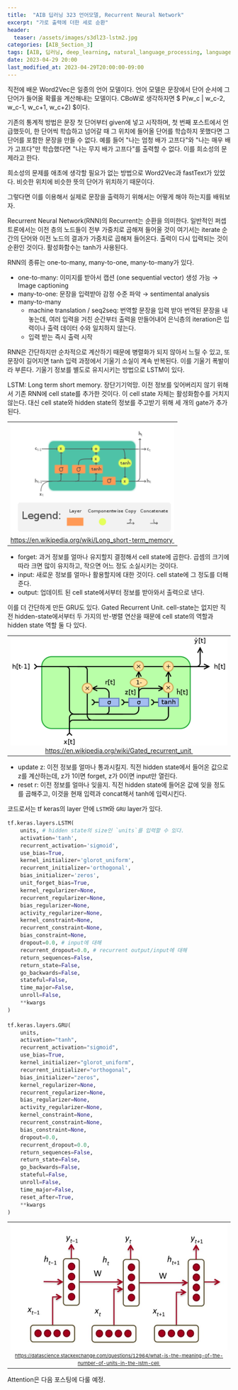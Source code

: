 ```yaml
---
title:  "AIB 딥러닝 323 언어모델, Recurrent Neural Network"
excerpt: "가로 출력에 더한 세로 순환"
header:
  teaser: /assets/images/s3dl23-lstm2.jpg
categories: [AIB_Section_3]
tags: [AIB, 딥러닝, deep_learning, natural_language_processing, language_model, RNN, LSTM, GRU]
date: 2023-04-29 20:00
last_modified_at: 2023-04-29T20:00:00-09:00
---
```


직전에 배운 Word2Vec은 일종의 언어 모델이다. 언어 모델은 문장에서 단어 순서에 그 단어가 들어올 확률을 계산해내는 모델이다. CBoW로 생각하자면 $ P(w_c \| w_c-2, w_c-1, w_c+1, w_c+2) $이다.

기존의 통계적 방법은 문장 첫 단어부터 given에 넣고 시작하며, 첫 번째 포스트에서 언급했듯이, 한 단어씩 학습하고 넘어갈 때 그 위치에 들어올 단어를 학습하지 못했다면 그 단어를 포함한 문장을 만들 수 없다. 예를 들어 "나는 엄청 배가 고프다"와 "나는 매우 배가 고프다"만 학습했다면 "나는 무지 배가 고프다"를 출력할 수 없다. 이를 희소성의 문제라고 한다.

희소성의 문제를 애초에 생각할 필요가 없는 방법으로 Word2Vec과 fastText가 있었다. 비슷한 위치에 비슷한 뜻의 단어가 위치하기 때문이다.

그렇다면 이를 이용해서 실제로 문장을 출력하기 위해서는 어떻게 해야 하는지를 배워보자.

Recurrent Neural Network(RNN)의 Recurrent는 순환을 의미한다. 일반적인 퍼셉트론에서는 이전 층의 노드들이 전부 가중치로 곱해져 들어올 것이 여기서는 iterate 순간의 단어와 이전 노드의 결과가 가중치로 곱해져 들어온다. 출력이 다시 입력되는 것이 순환인 것이다. 활성화함수는 tanh가 사용된다.

RNN의 종류는 one-to-many, many-to-one, many-to-many가 있다.
- one-to-many: 이미지를 받아서 캡션 (one sequential vector) 생성 가능 &rarr; Image captioning
- many-to-one: 문장을 입력받아 감정 수준 파악 &rarr; sentimental analysis
- many-to-many
  - machine translation / seq2seq: 번역할 문장을 입력 받아 번역된 문장을 내놓는데, 여러 입력을 거친 순간부터 출력을 만들어내어 은닉층의 iteration은 입력이나 출력 데이터 수와 일치하지 않는다.
  - 입력 받는 즉시 출력 시작

RNN은 간단하지만 순차적으로 계산하기 때문에 병렬화가 되지 않아서 느릴 수 있고, 또 문장이 길어지면 tanh 입력 과정에서 기울기 소실이 계속 반복된다. 이를 기울기 폭발이라 부른다. 기울기 정보를 별도로 유지시키는 방법으로 LSTM이 있다.

LSTM: Long term short memory. 장단기기억망. 이전 정보를 잊어버리지 않기 위해서 기존 RNN에 cell state를 추가한 것이다. 이 cell state 자체는 활성화함수를 거치지 않는다. 대신 cell state와 hidden state의 정보를 주고받기 위해 세 개의 gate가 추가된다.

<table>
  <tr>
    <td style="text-align:center;border-bottom:none;">
        <img style="width:100%;" src="/assets/images/s3dl23-lstm1.png"><br/>
        <a href="https://en.wikipedia.org/wiki/Long_short-term_memory">
        https://en.wikipedia.org/wiki/Long_short-term_memory
      </a><img>
    </td>
  </tr>
</table>

- forget: 과거 정보를 얼마나 유지할지 결정해서 cell state에 곱한다. 곱셈의 크기에 따라 크면 많이 유지하고, 작으면 어느 정도 소실시키는 것이다.
- input: 새로운 정보를 얼마나 활용할지에 대한 것이다. cell state에 그 정도를 더해준다.
- output: 업데이트 된 cell state에서부터 정보를 받아와서 출력으로 낸다.

이를 더 간단하게 만든 GRU도 있다. Gated Recurrent Unit. cell-state는 없지만 직전 hidden-state에서부터 두 가지의 반-병렬 연산을 때문에 cell state의 역할과 hidden state 역할 둘 다 있다.

<table>
  <tr>
    <td style="text-align:center;border-bottom:none;">
        <img src="/assets/images/s3dl23-gru.png"><br/>
        <a href="https://en.wikipedia.org/wiki/Gated_recurrent_unit">
        https://en.wikipedia.org/wiki/Gated_recurrent_unit
      </a><img>
    </td>
  </tr>
</table>

- update z: 이전 정보를 얼마나 통과시킬지. 직전 hidden state에서 들어온 값으로 z를 계산하는데, z가 1이면 forget, z가 0이면 input만 열린다.
- reset r: 이전 정보를 얼마나 잊을지. 직전 hidden state에 들어온 값에 잊을 정도를 곱해주고, 이것을 현재 입력과 concat해서 tanh에 입력시킨다.

코드로서는 tf keras의 layer 안에 `LSTM`와 `GRU` layer가 있다.

```python
tf.keras.layers.LSTM(
    units, # hidden state의 size인 `units`를 입력할 수 있다.
    activation='tanh',
    recurrent_activation='sigmoid',
    use_bias=True,
    kernel_initializer='glorot_uniform',
    recurrent_initializer='orthogonal',
    bias_initializer='zeros',
    unit_forget_bias=True,
    kernel_regularizer=None,
    recurrent_regularizer=None,
    bias_regularizer=None,
    activity_regularizer=None,
    kernel_constraint=None,
    recurrent_constraint=None,
    bias_constraint=None,
    dropout=0.0, # input에 대해
    recurrent_dropout=0.0, # recurrent output/input에 대해
    return_sequences=False,
    return_state=False,
    go_backwards=False,
    stateful=False,
    time_major=False,
    unroll=False,
    **kwargs
)

tf.keras.layers.GRU(
    units,
    activation="tanh",
    recurrent_activation="sigmoid",
    use_bias=True,
    kernel_initializer="glorot_uniform",
    recurrent_initializer="orthogonal",
    bias_initializer="zeros",
    kernel_regularizer=None,
    recurrent_regularizer=None,
    bias_regularizer=None,
    activity_regularizer=None,
    kernel_constraint=None,
    recurrent_constraint=None,
    bias_constraint=None,
    dropout=0.0,
    recurrent_dropout=0.0,
    return_sequences=False,
    return_state=False,
    go_backwards=False,
    stateful=False,
    unroll=False,
    time_major=False,
    reset_after=True,
    **kwargs
)
```

<table>
  <tr>
    <td style="text-align:center;border-bottom:none;">
        <img src="/assets/images/s3dl23-lstm2.jpg"><br/>
        <a style="font-size:11px" href="https://datascience.stackexchange.com/questions/12964/what-is-the-meaning-of-the-number-of-units-in-the-lstm-cell">
        https://datascience.stackexchange.com/questions/12964/what-is-the-meaning-of-the-number-of-units-in-the-lstm-cell
      </a><img>
    </td>
  </tr>
</table>

Attention은 다음 포스팅에 다룰 예정.